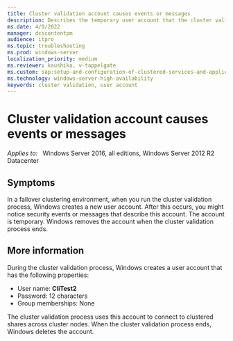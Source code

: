 ```yaml
---
title: Cluster validation account causes events or messages
description: Describes the temporary user account that the cluster validation process creates, uses, and deletes.
ms.date: 4/9/2022
manager: dcscontentpm
audience: itpro
ms.topic: troubleshooting
ms.prod: windows-server
localization_priority: medium
ms.reviewer: kaushika, v-tappelgate
ms.custom: sap:setup-and-configuration-of-clustered-services-and-applications, csstroubleshoot
ms.technology: windows-server-high-availability
keywords: cluster validation, user account
---
```


# Cluster validation account causes events or messages

_Applies to:_ &nbsp; Windows Server 2016, all editions, Windows Server 2012 R2 Datacenter

## Symptoms

In a failover clustering environment, when you run the cluster validation process, Windows creates a new user account. After this occurs, you might notice security events or messages that describe this account. The account is temporary. Windows removes the account when the cluster validation process ends.

## More information

During the cluster validation process, Windows creates a user account that has the following properties:

- User name: **CliTest2**
- Password: 12 characters
- Group memberships: None

The cluster validation process uses this account to connect to clustered shares across cluster nodes. When the cluster validation process ends, Windows deletes the account.
